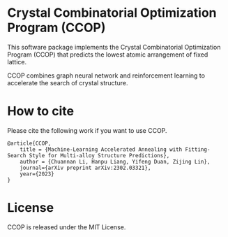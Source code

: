 # Crystal Combinatorial Optimization Program (CCOP)

This software package implements the Crystal Combinatorial Optimization Program (CCOP) that predicts the lowest atomic arrangement of fixed lattice. 

CCOP combines graph neural network and reinforcement learning to accelerate the search of crystal structure.

# How to cite

Please cite the following work if you want to use CCOP.

```
@article{CCOP,
    title = {Machine-Learning Accelerated Annealing with Fitting-Search Style for Multi-alloy Structure Predictions},
    author = {Chuannan Li, Hanpu Liang, Yifeng Duan, Zijing Lin},
    journal={arXiv preprint arXiv:2302.03321},
    year={2023}
}
```

# License

CCOP is released under the MIT License.